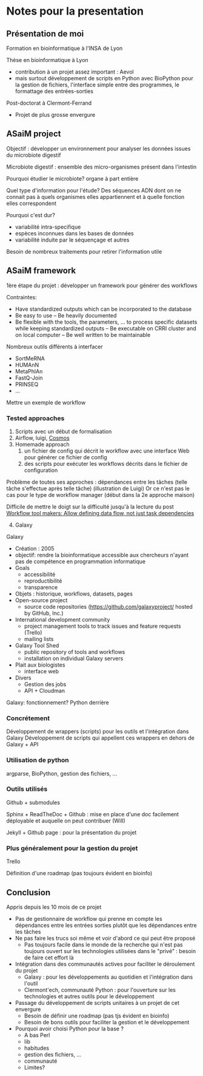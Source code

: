 Notes pour la presentation
==========================

## Présentation de moi

Formation en bioinformatique à l'INSA de Lyon

Thèse en bioinformatique à Lyon

- contribution à un projet assez important : Aevol
- mais surtout développement de scripts en Python avec BioPython pour la gestion 
de fichiers, l'interface simple entre des programmes, le formattage des entrées-sorties

Post-doctorat à Clermont-Ferrand

- Projet de plus grosse envergure

## ASaiM project

Objectif : développer un environnement pour analyser les données issues du 
microbiote digestif

Microbiote digestif : ensemble des micro-organismes présent dans l'intestin

Pourquoi étudier le microbiote? organe à part entière

Quel type d'information pour l'étude? Des séquences ADN dont on ne connait pas à
quels organismes elles appartiennent et à quelle fonction elles correspondent

Pourquoi c'est dur?

- variabilité intra-specifique
- espèces inconnues dans les bases de données
- variabilité induite par le séquençage et autres

Besoin de nombreux traitements pour retirer l'information utile

## ASaiM framework

1ère étape du projet : développer un framework pour générer des workflows

Contraintes:

- Have standardized outputs which can be incorporated to the database 
- Be easy to use
– Be heavily documented
- Be flexible with the tools, the parameters, ... to process specific datasets 
while keeping standardized outputs
– Be executable on CRRI cluster and on local computer
– Be well written to be maintainable

Nombreux outils différents à interfacer

- SortMeRNA
- HUMAnN
- MetaPhlAn
- FastQ-Join
- PRINSEQ
- ...

Mettre un exemple de workflow

### Tested approaches

1. Scripts avec un début de formalisation
2. Airflow, luigi, [Cosmos](https://github.com/LPM-HMS/COSMOS-2.0)
3. Homemade approach
    1. un fichier de config qui décrit le workflow avec une interface Web pour
    générer ce fichier de config
    2. des scripts pour exécuter les workflows décrits dans le fichier de 
    configuration

Problème de toutes ses approches : dépendances entre les tâches (telle tâche 
s'effectue après telle tâche) (illustration de Luigi)
Or ce n'est pas le cas pour le type de workflow manager (début dans la 2e 
approche maison)

Difficile de mettre le doigt sur la difficulté jusqu'à la lecture du post
[Workflow tool makers: Allow defining data flow, not just task dependencies](http://bionics.it/posts/workflows-dataflow-not-task-deps)

4. Galaxy

Galaxy

- Création : 2005
- objectif: rendre la bioinformatique accessible aux chercheurs n'ayant pas de 
compétence en programmation informatique
- Goals
    - accessibilité
    - reproductibilité
    - transparence
- Objets : historique, workflows, datasets, pages   
- Open-source project
    - source code repositories (https://github.com/galaxyproject/ hosted by GitHub, Inc.)
- International development community
    - project management tools to track issues and feature requests (Trello) 
    - mailing lists
- Galaxy Tool Shed
    - public repository of tools and workflows
    - installation on individual Galaxy servers
- Plait aux biologistes
    - interface web 
- Divers
    - Gestion des jobs 
    - API + Cloudman

Galaxy: fonctionnement? Python derrière

### Concrétement

Développement de wrappers (scripts) pour les outils et l'intégration dans Galaxy
Développement de scripts qui appellent ces wrappers en dehors de Galaxy + API

### Utilisation de python

argparse, BioPython, gestion des fichiers, ...

### Outils utilisés 

Github + submodules

Sphinx + ReadTheDoc + Github : mise en place d'une doc facilement déployable et
auquelle on peut contribuer (Will)

Jekyll + Github page : pour la présentation du projet

### Plus généralement pour la gestion du projet

Trello 

Définition d'une roadmap (pas toujours évident en bioinfo)

## Conclusion

Appris depuis les 10 mois de ce projet

- Pas de gestionnaire de workflow qui prenne en compte les dépendances entre 
les entrées sorties plutôt que les dépendances entre les tâches
- Ne pas faire les trucs soi même et voir d'abord ce qui peut être proposé
    - Pas toujours facile dans le monde de la recherche qui n'est pas toujours
    ouvert sur les technologies utilisées dans le "privé" : besoin de faire
    cet effort là
- Intégration dans des communautés actives pour faciliter le déroulement du 
projet
    - Galaxy : pour les développements au quotidien et l'intégration dans l'outil
    - Clermont'ech, communauté Python : pour l'ouverture sur les technologies et 
    autres outils pour le développement
- Passage du développement de scripts unitaires à un projet de cet envergure 
    - Besoin de définir une roadmap (pas tjs évident en bioinfo)
    - Besoin de bons outils pour faciliter la gestion et le développement
- Pourquoi avoir choisi Python pour la base ? 
    - A bas Perl   
    - lib
    - habitudes
    - gestion des fichiers, ...
    - communauté
    - Limites?
